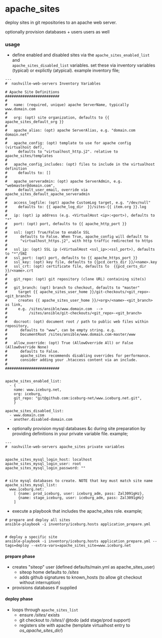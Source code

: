 apache_sites
============

deploy sites in git repositories to an apache web server.

optionally provision databases + users users as well

  
### usage

* define enabled and disabled sites via the `apache_sites_enabled_list` and   
`apache_sites_disabled_list` variables. set these via inventory variables
(typical) or explictly (atypical). example inventory file;


```
---
#  nashville-web-servers Inventory Variables

# Apache Site Definitions
#########################
#
#   name: (required, unique) apache ServerName, typically www.domain.com
#
#   org: (opt) site organization, defaults to {{ apache_sites_default_org }}
#
#   apache_alias: (opt) apache ServerAlias, e.g. "domain.com domain.net"
#
#   apache_config: (opt) template to use for apache config (virtualhost def),
#     defaults to "virtualhost_http.j2". relative to apache_sites/templates
#
#   apache_config_includes: (opt) files to include in the virtualhost definition
#     defaults to: []
#
#   apache_serveradmin: (opt) apache ServerAdmin, e.g. "webmaster@domain.com",
#     default_user_email, override via apache_sites_default_apache_serveradmin
#
#   access_logfile: (opt) apache CustomLog target, e.g. "/dev/null"
#     defaults to: {{ apache_log_dir  }}/sites-{{ item.org }}.log 
#
#   ip: (opt) ip address (e.g. <VirtualHost <ip>:<port>), defaults to "*"
#   port: (opt) port, defaults to {{ apache_http_port }}
#
#   ssl: (opt) True/False to enable SSL
#      defaults to False. When True, apache_config will default to 
#      "virtualhost_https.j2", with http traffic redirected to https
#
#   ssl_ip: (opt) SSL ip (<VirtualHost <ssl_ip>:<ssl_port>), defaults to "*"/SNI
#   ssl_port: (opt) port, defaults to {{ apache_https_port }}
#   ssl_key: (opt) key file, defaults to {{pcd_certs_dir }}/<name>.key
#   ssl_crt: (opt) certificate file, defaults to  {{pcd_certs_dir }}/<name>.crt
#
#   git_repo: (opt) git repository (clone URL) containing site(s)
#
#   git_branch: (opt) branch to checkout, defaults to "master"
#     target {{ apache_sites_user_home }}/git-checkouts/<git_repo>-<git_branch>
#     creates {{ apache_sites_user_home }}/<org>/<name>-<git_branch> as link,
#     e.g. /sites/ansible/www.domain.com  --> 
#          /sites/ansible/git-checkouts/<git_repo>-<git_branch>
#
#   docroot: (opt) document root / path to public web files within repository,
#      defaults to "www", can be empty string. e.g.
#      DocumentRoot /sites/ansible/www.domain.com-master/www
#
#   allow_override: (opt) True (AllowOverride All) or False (AllowOverride None)
#      defaults to False.
#      apache_sites recommends disabling overrides for performance. 
#      consider adding your .htaccess content via an include.
#
#########################


apache_sites_enabled_list:
  - {
    name: www.iceburg.net,
    org: iceburg, 
    git_repo: "git@github.com:iceburg-net/www.iceburg.net.git",
    }

apache_sites_disabled_list:
  - www.domain.com
  - another.disabled-domain.com
```

* optionally provision mysql databases &c during site preparation by providing
definitions in your private variable file. example; 

```
---
#  nashville-web-servers apache_sites private variables


apache_sites_mysql_login_host: localhost
apache_sites_mysql_login_user: root
apache_sites_mysql_login_password: ""


# site mysql databases to create. NOTE that key must match site name
apache_sites_mysql_list:
  www.iceburg.net:
    [ {name: prod_iceburg, user: iceburg_adm, pass: Zal3091gHz},
      {name: stage_iceburg, user: iceburg_adm, pass: Zal3091gHz}
    ]
```


* execute a playbook that includes the apache_sites role. example;


```
# prepare and deploy all sites
ansible-playbook -i inventory/iceburg.hosts application_prepare.yml 


# deploy a specific site
ansible-playbook -i inventory/iceburg.hosts application_prepare.yml --tags=deploy --extra-vars=apache_sites_site=www.iceburg.net
```


#### prepare phase

* creates "siteop" user (defined defaults/main.yml as apache_sites_user)
  * siteop home defaults to _/sites_
  * adds github signatures to known_hosts (to allow git checkout without interruption)
* provisions databases if supplied
  

#### deploy phase

* loops through `apache_sites_list` 
  * ensure _/sites/<org>_ exists
  * git checkout to _/sites/<org>/<name>_  @todo (add stage/prod support)
  * registers site with apache (template virtualhost entry to _os_apache_sites_dir/<name>_)
